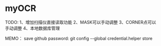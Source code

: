 myOCR
=====
TODO:
1、增加扫描仪直接读取功能
2、MASK可以手动调整
3、CORNER点可以手动调整
4、本地数据库管理

MEMO：
save github password:
git config --global credential.helper store 
